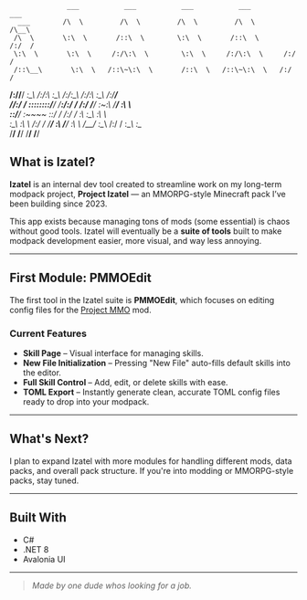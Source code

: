 

                  ___           ___           ___           ___           ___ 
      ___        /\  \         /\  \         /\  \         /\  \         /\__\
     /\  \       \:\  \       /::\  \        \:\  \       /::\  \       /:/  /
     \:\  \       \:\  \     /:/\:\  \        \:\  \     /:/\:\  \     /:/  / 
     /::\__\       \:\  \   /::\~\:\  \       /::\  \   /::\~\:\  \   /:/  /  
  __/:/\/__/ _______\:\__\ /:/\:\ \:\__\     /:/\:\__\ /:/\:\ \:\__\ /:/__/   
 /\/:/  /    \::::::::/__/ \/__\:\/:/  /    /:/  \/__/ \:\~\:\ \/__/ \:\  \   
 \::/__/      \:\~~\~~          \::/  /    /:/  /       \:\ \:\__\    \:\  \  
  \:\__\       \:\  \           /:/  /     \/__/         \:\ \/__/     \:\  \ 
   \/__/        \:\__\         /:/  /                     \:\__\        \:\__\
                 \/__/         \/__/                       \/__/         \/__/
 

##  What is Izatel?

**Izatel** is an internal dev tool created to streamline work on my long-term modpack project, **Project Izatel** — an MMORPG-style Minecraft pack I’ve been building since 2023.

This app exists because managing tons of mods (some essential) is chaos without good tools. Izatel will eventually be a **suite of tools** built to make modpack development easier, more visual, and way less annoying.

---

##  First Module: PMMOEdit

The first tool in the Izatel suite is **PMMOEdit**, which focuses on editing config files for the [Project MMO](https://www.curseforge.com/minecraft/mc-mods/project-mmo) mod.

###  Current Features

-  **Skill Page** – Visual interface for managing skills.
-  **New File Initialization** – Pressing "New File" auto-fills default skills into the editor.
-  **Full Skill Control** – Add, edit, or delete skills with ease.
-  **TOML Export** – Instantly generate clean, accurate TOML config files ready to drop into your modpack.

---

## What's Next?

I plan to expand Izatel with more modules for handling different mods, data packs, and overall pack structure. If you're into modding or MMORPG-style packs, stay tuned.

---

## Built With

- C#
- .NET 8
- Avalonia UI


---

> *Made by one dude whos looking for a job.*
